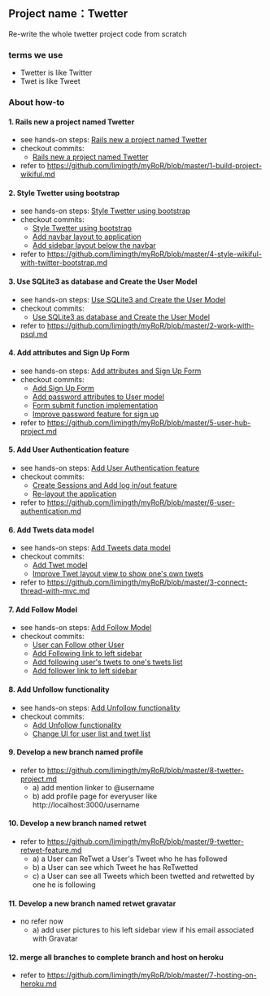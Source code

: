 
## Project name：Twetter 
Re-write the whole twetter project code from scratch

### terms we use
* Twetter is like Twitter
* Twet is like Tweet

### About how-to

#### 1. Rails new a project named Twetter
* see hands-on steps: [Rails new a project named Twetter](1-rails-new-twetter.md)
* checkout commits:
	- [Rails new a project named Twetter](https://github.com/limingth/myTwetter/commit/92fd109b8bb89aa6f8da323a0637fed585cd3e80) 
* refer to <https://github.com/limingth/myRoR/blob/master/1-build-project-wikiful.md>

#### 2. Style Twetter using bootstrap
* see hands-on steps: [Style Twetter using bootstrap](2-style-twetter-using-bootstrap.md)
* checkout commits:
	- [Style Twetter using bootstrap](https://github.com/limingth/myTwetter/commit/bda148f1125b29c9bd6dd927a9a0ef3095b47d7d)
	- [Add navbar layout to application](https://github.com/limingth/myTwetter/commit/bda148f1125b29c9bd6dd927a9a0ef3095b47d7d)
	- [Add sidebar layout below the navbar](https://github.com/limingth/myTwetter/commit/bda148f1125b29c9bd6dd927a9a0ef3095b47d7d)
* refer to <https://github.com/limingth/myRoR/blob/master/4-style-wikiful-with-twitter-bootstrap.md>

#### 3. Use SQLite3 as database and Create the User Model
* see hands-on steps: [Use SQLite3 and Create the User Model](3-setup-database-and-user-model.md.md)
* checkout commits:
	- [Use SQLite3 as database and Create the User Model](https://github.com/limingth/myTwetter/commit/36336469b5c8f5a4151819660f9c9adf049ac5cb)
* refer to <https://github.com/limingth/myRoR/blob/master/2-work-with-psql.md>

#### 4. Add attributes and Sign Up Form
* see hands-on steps: [Add attributes and Sign Up Form](4-add-attributes-and-signup-form.md)
* checkout commits:
	- [Add Sign Up Form](https://github.com/limingth/myTwetter/commit/c747c18524f872e9d6beaa339968f8aec918a99c)
	- [Add password attributes to User model](https://github.com/limingth/myTwetter/commit/be0b4bc436eb5fcaca810e7f558d4a5ab39176f6)
	- [Form submit function implementation](https://github.com/limingth/myTwetter/commit/ede1e555a4b42c65b8a3489ad4948d01967dc111)
	- [Improve password feature for sign up](https://github.com/limingth/myTwetter/commit/368bafc6fffeaa73e833646d1c9f98b973f4640b)
* refer to https://github.com/limingth/myRoR/blob/master/5-user-hub-project.md

#### 5. Add User Authentication feature
* see hands-on steps: [Add User Authentication feature](5-add-user-authentication-feature.md)
* checkout commits:
	- [Create Sessions and Add log in/out feature](https://github.com/limingth/myTwetter/commit/9e1e1f1b5ee8ca410233d8c4923ea1019385b897)
	- [Re-layout the application](https://github.com/limingth/myTwetter/commit/05471dc51354ce4a5894f9427b1962f5b4bb41e8)
* refer to https://github.com/limingth/myRoR/blob/master/6-user-authentication.md

#### 6. Add Twets data model
* see hands-on steps: [Add Tweets data model](6-add-tweets-data-model.md)
* checkout commits:
	- [Add Twet model](https://github.com/limingth/myTwetter/commit/8fdaaf2fa25ed44d05f0ca7e1776231e8ab557f3)
	- [Improve Twet layout view to show one's own twets](https://github.com/limingth/myTwetter/commit/15fddfc06e3f664e4a0181369a47e1542d178f3a)
* refer to https://github.com/limingth/myRoR/blob/master/3-connect-thread-with-mvc.md
	
#### 7. Add Follow Model
* see hands-on steps: [Add Follow Model](7-add-follow-model.md)
* checkout commits:
	- [User can Follow other User](https://github.com/limingth/myTwetter/commit/61a2ae4a77376a12034e65f1cfe479f06bdfe3c2)
	- [Add Following link to left sidebar](https://github.com/limingth/myTwetter/commit/8824a4db5d6f8f631cfd9e793e88fbba8f68054d)
	- [Add following user's twets to one's twets list](https://github.com/limingth/myTwetter/commit/d1f25a93f0c08abaa3e668214186e2411d95114e)
	- [Add follower link to left sidebar](https://github.com/limingth/myTwetter/commit/b523a047d4489f0d6126700e0e02915fc509210a)

#### 8. Add Unfollow functionality
* see hands-on steps: [Add Unfollow functionality](8-add-unfollow-functionality.md)
* checkout commits:
	- [Add Unfollow functionality](https://github.com/limingth/myTwetter/commit/c4d73309aaad386e77d9a05d3f21fef8177882b7)
	- [Change UI for user list and twet list](https://github.com/limingth/myTwetter/commit/209616e5dea674f0392ba35a531f36d4126abb82)

#### 9. Develop a new branch named profile
* refer to https://github.com/limingth/myRoR/blob/master/8-twetter-project.md
	- a) add mention linker to @username
	- b) add profile page for everyuser like http://localhost:3000/username

#### 10. Develop a new branch named retwet
* refer to https://github.com/limingth/myRoR/blob/master/9-twetter-retwet-feature.md
	- a) a User can ReTwet a User's Tweet who he has followed
	- b) a User can see which Tweet he has ReTwetted
	- c) a User can see all Tweets which been twetted and retwetted by one he is following

#### 11. Develop a new branch named retwet gravatar
* no refer now
	- a) add user pictures to his left sidebar view if his email associated with Gravatar

#### 12. merge all branches to complete branch and host on heroku
* refer to https://github.com/limingth/myRoR/blob/master/7-hosting-on-heroku.md


